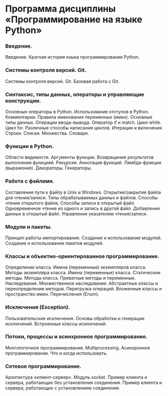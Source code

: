 # Программа дисциплины «Программирование на языке Python»

### Введение.
Введение. Краткая история языка программирования Python. 

### Системы контроля версий. Git.
Системы контроля версий. Git. Базовая работа с Git.

### Синтаксис, типы данных, операторы и управляющие конструкции.
Основные операторы в Python. Использование отступов в Python. Комментарии. Правила именования переменных (имен). Основные типы данных. Операции ввода-вывода. Оператор if и match. Цикл while. Цикл for. Различные способы написания циклов. Итерации и включения. Строки. Списки. Множества. Словари.

### Функции в Python.
Области видимости. Аргументы функции. Возвращение результатов выполнения функцией. Рекурсия. Аннотация функций. Лямбда-функции (выражения). Декораторы. Генераторы.

### Работа с файлами.
Составление пути к файлу в Unix и Windows. Открытие/закрытие файла для чтения/записи. Типы обрабатываемых данных и файлов. Способы чтения открытого файла. Способы записи в открытый файл. Одновременное чтение из одного и запись в другой файл. Добавление данных в открытый файл. Управление указателем чтения/записи.

### Модули и пакеты.
Принцип работы импортирования. Создание и использование модулей. Создание и использование пакетов модулей.

### Классы и объектно-ориентированное программирование.
Определение класса. Имена (переменные) экземпляров класса. Методы экземпляра класса. Имена (переменные) класса. Статические методы. Методы класса. Приватные методы и переменные. Наследование. Множественное наследование. Абстрактные классы и переопределение методов. Перегрузка операций. Вложенные классы и пространство имен. Перечисления (Enum).

### Исключения (Exception).
Пользовательские исключения. Основы обработки и генерации исключений. Встроенные классы исключений.

### Потоки, процессы и асинхронное программирование.
Многопоточное программирование. Multiprocessing. Асинхронное программирование. Что и когда использовать.

### Сетевое программирование.
Архитектура «клиент-сервер». Модуль socket. Пример клиента и сервера, работающих без установления соединения. Пример клиента и сервера, работающих с установлением соединения.

